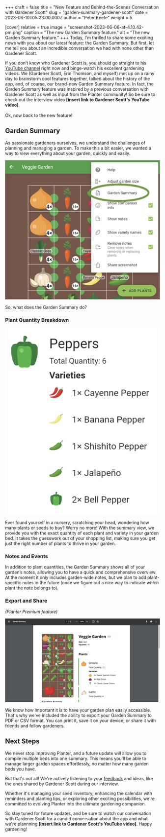 +++
draft = false
title = "New Feature and Behind-the-Scenes Conversation with Gardener Scott"
slug = "garden-summary-gardener-scott"
date = 2023-06-10T05:23:00.000Z
author = "Peter Keefe"
weight = 5

[cover]
relative = true
image = "screenshot-2023-06-06-at-4.10.42-pm.png"
caption = "The new Garden Summary feature."
alt = "The new Garden Summary feature."
+++
Today, I'm thrilled to share some exciting news with you about our latest feature: the Garden Summary. But first, let me tell you about an incredible conversation we had with none other than Gardener Scott. 

If you don’t know who Gardener Scott is, you should go straight to his [YouTube channel](https://www.youtube.com/@GardenerScott) right now and binge-watch his excellent gardening videos. We (Gardener Scott, Erin Thomson, and myself) met up on a rainy day to brainstorm cool features together, talked about the history of the app, and, of course, our brand-new Garden Summary feature. In fact, the Garden Summary feature was inspired by a previous conversation with Gardener Scott as well as input from the Planter community! So be sure to check out the interview video **\[insert link to Gardener Scott's YouTube video]**.\
\
Ok, now back to the new feature!

## Garden Summary

As passionate gardeners ourselves, we understand the challenges of planning and managing a garden. To make this a bit easier, we wanted a way to view everything about your garden, quickly and easily.

![Screenshot showing how to access the Garden Summary view.](screenshot-2023-06-06-at-4.09.15-pm.png "You can find the new Garden Summary by tapping the ⋮ symbol while viewing any garden.")

So, what does the Garden Summary do? 

### Plant Quantity Breakdown

![Screenshot of the Garden Summary plant quantity view.](screenshot-2023-06-06-at-4.10.59-pm.png "The Garden Summary shows exactly how many of each plant you've got in a bed, and breaks it down by variety.")

Ever found yourself in a nursery, scratching your head, wondering how many plants or seeds to buy? Worry no more! With the summary view, we provide you with the exact quantity of each plant and variety in your garden bed. It takes the guesswork out of your shopping list, making sure you get just the right number of plants to thrive in your garden.

### Notes and Events

In addition to plant quantities, the Garden Summary shows all of your garden’s notes, allowing you to have a quick and comprehensive overview. At the moment it only includes garden-wide notes, but we plan to add plant-specific notes in the future (once we figure out a nice way to indicate *which* plant the note belongs to).

### Export and Share

*(Planter Premium feature)*

![The downloaded Garden Summary PDF.](screenshot-2023-06-06-at-4.57.38-pm.png "Sometimes you just need your plan on physical paper, and that's okay 🖨️.")

We know how important it is to have your garden plan easily accessible. That's why we've included the ability to export your Garden Summary to PDF or CSV format. You can print it, save it on your device, or share it with friends and fellow gardeners. 

## Next Steps

We never stop improving Planter, and a future update will allow you to compile multiple beds into one summary. This means you'll be able to manage larger garden spaces effortlessly, no matter how many garden beds you have.

But that's not all! We're actively listening to your [feedback](https://planter.garden/requests) and ideas, like the ones shared by Gardener Scott during our interview.

Whether it's managing your seed inventory, enhancing the calendar with reminders and planting tips, or exploring other exciting possibilities, we're committed to evolving Planter into the ultimate gardening companion. 

So stay tuned for future updates, and be sure to watch our conversation with Gardener Scott for a candid conversation about the app and what we're plannning **\[insert link to Gardener Scott's YouTube video]**. Happy gardening!